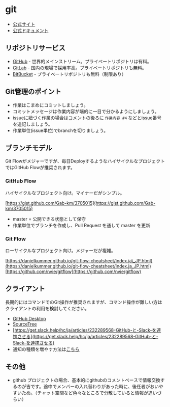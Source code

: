 # git

* [公式サイト](https://git-scm.com/)
* [公式ドキュメント](https://git-scm.com/book/ja/v2)

## リポジトリサービス

* [GitHub](https://github.com) - 世界的メインストリーム。プライベートリポジトリは有料。
* [GitLab](https://about.gitlab.com/) - 国内の現場で採用率高。プライベートリポジトリも無料。
* [BitBucket](https://bitbucket.org/product) - プライベートリポジトリも無料（制限あり）

## Git管理のポイント

* 作業はこまめにコミットしましょう。
* コミットメッセージは作業内容が端的に一目で分かるようにしましょう。
* issueに紐づく作業の場合はコメントの後ろに `作業内容 #4` などとissue番号を追記しましょう。
* 作業単位\(issue単位\)でbranchを切りましょう。

## ブランチモデル

Git Flowがメジャーですが、毎日DeployするようなハイサイクルなプロジェクトではGitHub Flowが推奨されます。

### GitHub Flow

ハイサイクルなプロジェクト向け。マイナーだがシンプル。

[https://gist.github.com/Gab-km/3705015](https://gist.github.com/Gab-km/3705015)

* master = 公開できる状態として保守
* 作業単位でブランチを作成し、Pull Request を通して master を更新

### Git Flow

ローサイクルなプロジェクト向け。メジャーだが複雑。

[https://danielkummer.github.io/git-flow-cheatsheet/index.ja\_JP.html](https://danielkummer.github.io/git-flow-cheatsheet/index.ja_JP.html) [https://github.com/nvie/gitflow](https://github.com/nvie/gitflow)

## クライアント

長期的にはコマンドでのGit操作が推奨されますが、コマンド操作が難しい方はクライアントの利用を検討してください。

* [GitHub Desktop](https://desktop.github.com/)
* [SourceTree](https://ja.atlassian.com/software/sourcetree)
* [https://get.slack.help/hc/ja/articles/232289568-GitHub-と-Slack-を連携させる](https://get.slack.help/hc/ja/articles/232289568-GitHub-と-Slack-を連携させる)
* 通知の種類を増やす方法は[こちら](https://github.com/integrations/slack#configuration)

## その他

* github プロジェクトの場合、基本的にgithubのコメントベースで情報交換するのが吉です。途中でメンバーの入れ替わりがあった時に、後任者がおいやすいため。（チャット空間など色々なところで分散していると情報が追いづらい）

